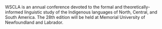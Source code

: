WSCLA is an annual conference devoted to the formal and theoretically-informed linguistic study of the Indigenous languages of North, Central, and South America. The 28th edition will be held at Memorial University of Newfoundland and Labrador.
